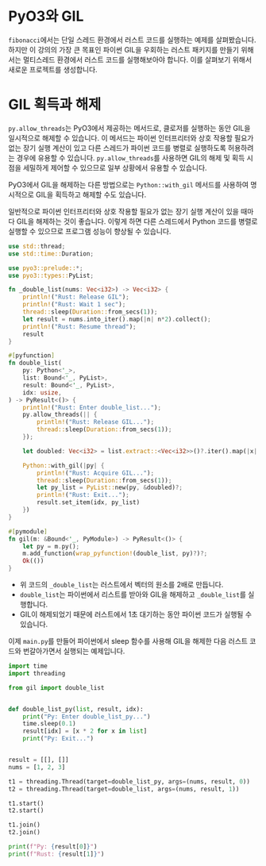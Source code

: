 # PyO3와 GIL

`fibonacci`에서는 단일 스레드 환경에서 러스트 코드를 실행하는 예제를 살펴봤습니다. 하지만 이 강의의 가장 큰 목표인 파이썬 GIL을 우회하는 러스트 패키지를 만들기 위해서는 멀티스레드 환경에서 러스트 코드를 실행해보아야 합니다. 이를 살펴보기 위해서 새로운 프로젝트를 생성합니다.


# GIL 획득과 해제

`py.allow_threads`는 PyO3에서 제공하는 메서드로, 클로저를 실행하는 동안 GIL을 일시적으로 해제할 수 있습니다. 이 메서드는 파이썬 인터프리터와 상호 작용할 필요가 없는 장기 실행 계산이 있고 다른 스레드가 파이썬 코드를 병렬로 실행하도록 허용하려는 경우에 유용할 수 있습니다. `py.allow_threads`를 사용하면 GIL의 해제 및 획득 시점을 세밀하게 제어할 수 있으므로 일부 상황에서 유용할 수 있습니다.

PyO3에서 GIL을 해제하는 다른 방법으로는 `Python::with_gil` 메서드를 사용하여 명시적으로 GIL을 획득하고 해제할 수도 있습니다.

일반적으로 파이썬 인터프리터와 상호 작용할 필요가 없는 장기 실행 계산이 있을 때마다 GIL을 해제하는 것이 좋습니다. 이렇게 하면 다른 스레드에서 Python 코드를 병렬로 실행할 수 있으므로 프로그램 성능이 향상될 수 있습니다.

```rust
use std::thread;
use std::time::Duration;

use pyo3::prelude::*;
use pyo3::types::PyList;

fn _double_list(nums: Vec<i32>) -> Vec<i32> {
    println!("Rust: Release GIL");
    println!("Rust: Wait 1 sec");
    thread::sleep(Duration::from_secs(1));
    let result = nums.into_iter().map(|n| n*2).collect();
    println!("Rust: Resume thread");
    result
}

#[pyfunction]
fn double_list(
    py: Python<'_>,
    list: Bound<'_, PyList>,
    result: Bound<'_, PyList>,
    idx: usize,
) -> PyResult<()> {
    println!("Rust: Enter double_list...");
    py.allow_threads(|| {
        println!("Rust: Release GIL...");
        thread::sleep(Duration::from_secs(1));
    });

    let doubled: Vec<i32> = list.extract::<Vec<i32>>()?.iter().map(|x| x * 2).collect();

    Python::with_gil(|py| {
        println!("Rust: Acquire GIL...");
        thread::sleep(Duration::from_secs(1));
        let py_list = PyList::new(py, &doubled)?;
        println!("Rust: Exit...");
        result.set_item(idx, py_list)
    })
}

#[pymodule]
fn gil(m: &Bound<'_, PyModule>) -> PyResult<()> {
    let py = m.py();
    m.add_function(wrap_pyfunction!(double_list, py)?)?;
    Ok(())
}
```

- 위 코드의 `_double_list`는 러스트에서 벡터의 원소를 2배로 만듭니다.
- `double_list`는 파이썬에서 리스트를 받아와 GIL을 해제하고 `_double_list`를 실행합니다.
- GIL이 해제되었기 때문에 러스트에서 1초 대기하는 동안 파이썬 코드가 실행될 수 있습니다.

이제 `main.py`를 만들어 파이썬에서 sleep 함수를 사용해 GIL을 해제한 다음 러스트 코드와 번갈아가면서 실행되는 예제입니다.

```python
import time
import threading

from gil import double_list


def double_list_py(list, result, idx):
    print("Py: Enter double_list_py...")
    time.sleep(0.1)
    result[idx] = [x * 2 for x in list]
    print("Py: Exit...")


result = [[], []]
nums = [1, 2, 3]

t1 = threading.Thread(target=double_list_py, args=(nums, result, 0))
t2 = threading.Thread(target=double_list, args=(nums, result, 1))

t1.start()
t2.start()

t1.join()
t2.join()

print(f"Py: {result[0]}")
print(f"Rust: {result[1]}")
```
